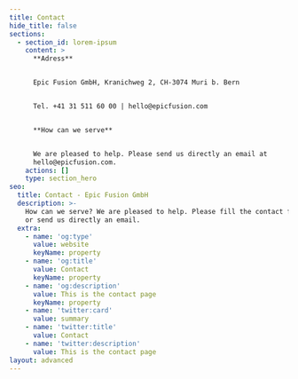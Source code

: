 ```yaml
---
title: Contact
hide_title: false
sections:
  - section_id: lorem-ipsum
    content: >
      **Adress**


      Epic Fusion GmbH, Kranichweg 2, CH-3074 Muri b. Bern


      Tel. +41 31 511 60 00 | hello@epicfusion.com


      **How can we serve**


      We are pleased to help. Please send us directly an email at
      hello@epicfusion.com.
    actions: []
    type: section_hero
seo:
  title: Contact - Epic Fusion GmbH
  description: >-
    How can we serve? We are pleased to help. Please fill the contact form below
    or send us directly an email.
  extra:
    - name: 'og:type'
      value: website
      keyName: property
    - name: 'og:title'
      value: Contact
      keyName: property
    - name: 'og:description'
      value: This is the contact page
      keyName: property
    - name: 'twitter:card'
      value: summary
    - name: 'twitter:title'
      value: Contact
    - name: 'twitter:description'
      value: This is the contact page
layout: advanced
---
```

